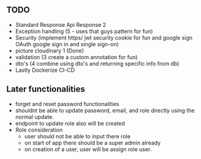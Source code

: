 ## TODO
- Standard Response Api Response 2
- Exception handling (5 - uses that guys pattern for fun)
- Security (implement https/ jwt security cookie for fun and google sign OAuth google sign in and single sign-on)
- picture cloudinary 1 (Done)
- validation (3 create a custom annotation for fun)
- dto's (4 combine using dto's and returning specific info from db)
- Lastly Dockerize CI-CD


## Later functionalities
- forget and reset password functionalities
- shouldnt be able to update password, email, and role directly using the normal update.
- endpoint to update role also will be created
- Role consideration
  - user should not be able to input there role
  - on start of app there should be a super admin already
  - on creation of a user, user will be assign role user.